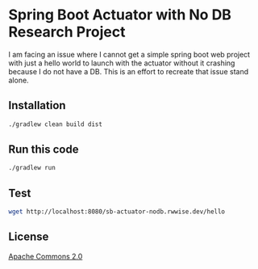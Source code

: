 # Spring Boot Actuator with No DB Research Project

I am facing an issue where I cannot get a simple spring boot web project with just a hello world to launch with the actuator without it crashing because I do not have a DB.  This is an effort to recreate that issue stand alone.

## Installation

```bash
./gradlew clean build dist
```

## Run this code
```bash
./gradlew run
```

## Test

```bash
wget http://localhost:8080/sb-actuator-nodb.rwwise.dev/hello
```

## License 
[Apache Commons 2.0](LICENSE)